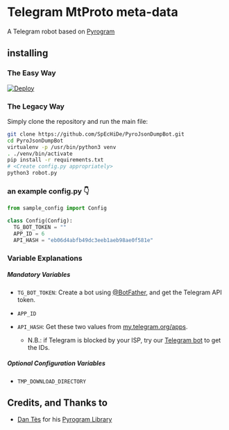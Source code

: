 # Telegram MtProto meta-data

A Telegram robot based on [Pyrogram](https://github.com/pyrogram/pyrogram)

## installing

### The Easy Way

[![Deploy](https://www.herokucdn.com/deploy/button.svg)](https://heroku.com/deploy)

### The Legacy Way
Simply clone the repository and run the main file:

```sh
git clone https://github.com/SpEcHiDe/PyroJsonDumpBot.git
cd PyroJsonDumpBot
virtualenv -p /usr/bin/python3 venv
. ./venv/bin/activate
pip install -r requirements.txt
# <Create config.py appropriately>
python3 robot.py
```

### an example config.py 👇
```py
from sample_config import Config

class Config(Config):
  TG_BOT_TOKEN = ""
  APP_ID = 6
  API_HASH = "eb06d4abfb49dc3eeb1aeb98ae0f581e"
```

### Variable Explanations

##### Mandatory Variables

* `TG_BOT_TOKEN`: Create a bot using [@BotFather](https://telegram.dog/BotFather), and get the Telegram API token.

* `APP_ID`
* `API_HASH`: Get these two values from [my.telegram.org/apps](https://my.telegram.org/apps).
  * N.B.: if Telegram is blocked by your ISP, try our [Telegram bot](https://telegram.dog/UseTGXBot) to get the IDs.


##### Optional Configuration Variables

* `TMP_DOWNLOAD_DIRECTORY`

## Credits, and Thanks to

* [Dan Tès](https://telegram.dog/haskell) for his [Pyrogram Library](https://github.com/pyrogram/pyrogram)
